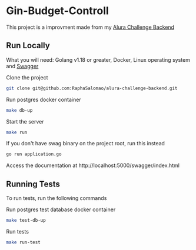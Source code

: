 # Gin-Budget-Controll

This project is a improvment made from my [Alura Challenge Backend](https://github.com/RaphaSalomao/alura-challenge-backend)
## Run Locally

What you will need: Golang v1.18 or greater, Docker, Linux operating system and [Swagger](https://github.com/swaggo/swag#getting-started)

Clone the project

```bash
git clone git@github.com:RaphaSalomao/alura-challenge-backend.git
```

Run postgres docker container

```bash
make db-up
```

Start the server
```bash
make run
```
If you don't have swag binary on the project root, run this instead
```bash
go run application.go
```

Access the documentation at http://localhost:5000/swagger/index.html

## Running Tests

To run tests, run the following commands

Run postgres test database docker container 
```bash
make test-db-up
```

Run tests
```bash
make run-test
```
